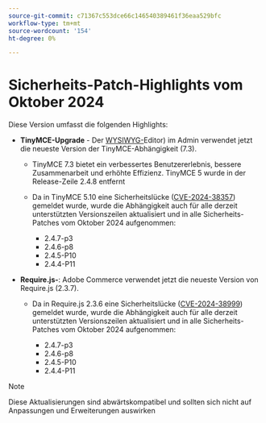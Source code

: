 ```yaml
---
source-git-commit: c71367c553dce66c146540389461f36eaa529bfc
workflow-type: tm+mt
source-wordcount: '154'
ht-degree: 0%

---
```

# Sicherheits-Patch-Highlights vom Oktober 2024

Diese Version umfasst die folgenden Highlights:

* **TinyMCE-Upgrade** - Der [WYSIWYG-](https://experienceleague.adobe.com/de/docs/commerce-admin/content-design/wysiwyg/editor)Editor) im Admin verwendet jetzt die neueste Version der TinyMCE-Abhängigkeit (7.3&#x200B;).

   * TinyMCE 7.3 bietet ein verbessertes Benutzererlebnis, bessere Zusammenarbeit und erhöhte Effizienz. TinyMCE 5 wurde in der Release-Zeile 2.4.8 entfernt&#x200B;

   * Da in TinyMCE 5.10 eine Sicherheitslücke ([CVE-2024-38357](https://nvd.nist.gov/vuln/detail/CVE-2024-38357)) gemeldet wurde, wurde die Abhängigkeit auch für alle derzeit unterstützten Versionszeilen aktualisiert und in alle Sicherheits-Patches vom Oktober 2024 aufgenommen:

      * 2.4.7-p3
      * 2.4.6-p8
      * 2.4.5-P10
      * 2.4.4-P11

* **Require.js-**: Adobe Commerce verwendet jetzt die neueste Version von Require.js (2.3.7).

   * Da in Require.js 2.3.6 eine Sicherheitslücke ([CVE-2024-38999](https://nvd.nist.gov/vuln/detail/CVE-2024-38999)) gemeldet wurde, wurde die Abhängigkeit auch für alle derzeit unterstützten Versionszeilen aktualisiert und in alle Sicherheits-Patches vom Oktober 2024 aufgenommen:

      * 2.4.7-p3
      * 2.4.6-p8
      * 2.4.5-P10
      * 2.4.4-P11

>[!NOTE]
>
>Diese Aktualisierungen sind abwärtskompatibel und sollten sich nicht auf Anpassungen und Erweiterungen auswirken&#x200B;
